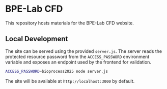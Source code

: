 # BPE-Lab CFD

This repository hosts materials for the BPE-Lab CFD website.

## Local Development

The site can be served using the provided `server.js`. The server reads the
protected resource password from the `ACCESS_PASSWORD` environment variable and
exposes an endpoint used by the frontend for validation.

```bash
ACCESS_PASSWORD=bioprocess2025 node server.js
```

The site will be available at `http://localhost:3000` by default.



